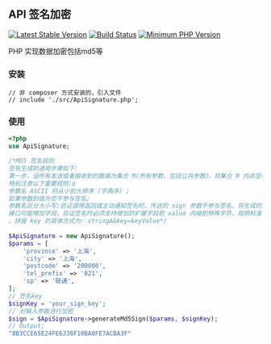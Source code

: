 ## API 签名加密
[![Latest Stable Version](https://img.shields.io/packagist/v/shitoudev/phone-location.svg)](https://packagist.org/packages/shitoudev/phone-location)
[![Build Status](https://travis-ci.org/shitoudev/phone-location.svg?style=flat-square&branch=master)](https://travis-ci.org/shitoudev/phone-location)
[![Minimum PHP Version](https://img.shields.io/badge/php-%3E%3D%205.6-8892BF.svg)](https://php.net/)


PHP 实现数据加密包括md5等 

### 安装
```
// 非 composer 方式安装的，引入文件
// include './src/ApiSignature.php';
```

### 使用
```php
<?php
use ApiSignature;

/*MD5 签名规则
签名生成的通用步骤如下:
第一步，设所有发送或者接收到的数据为集合 M(所有参数，包括公共参数》，将集合 M 内非空参数值的参数按照参数名 ASCI 码从小到大排序 (字典序) ，使用 URL 键值对的格式(即 key1=value1&key2=value2...)拼接成字符串 stringA。
特别注意以下重要规则:o
参数名 ASCII 码从小到大排序 (字典序) ;
如果参数的值为空不参与签名;
参数名区分大小写;验证调用返回或主动通知签名时，传送的 sign 参数不参与签名，将生成的签名与该 sign 值作校验。
接口可能增加字段，验证签名时必须支持增加的扩展字段若 value 内碰到特殊字符，按照标准 UTF-8 字符集的 URL-Encoding 方式进行转义第二步，在stringA 最后拼接上 key (接入流程中供) 得到 stringSignTemp 字符串，并对 stringSignTemp 进行MD5 运算，再将得到的字符串所有字符转换为大写，得到 sign 值 signValue。特别注意以下重要规则:
。拼接 key 的具体方式为: stringA&key=keyValue*/
	
$ApiSignature = new ApiSignature();
$params = [
    'province' => '上海',
    'city' => '上海',
    'postcode' => '200000',
    'tel_prefix' => '021',
    'sp' => '联通',
];
// 签名key
$signKey = 'your_sign_key';
// 对输入参数进行加密
$sign = $ApiSignature->generateMd5Sign($params, $signKey);
// Output;
"8B3CCE65E24FE6338F10BA0FE7ACBA3F"
```
